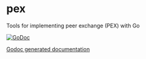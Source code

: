 pex
===

Tools for implementing peer exchange (PEX) with Go

[![GoDoc](http://godoc.org/github.com//skycoin/pex?status.png)](http://godoc.org/github.com/SkycoinProject/skycoin/src/daemon/pex)

[Godoc generated documentation](http://godoc.org/github.com/SkycoinProject/skycoin/src/daemon/pex)
